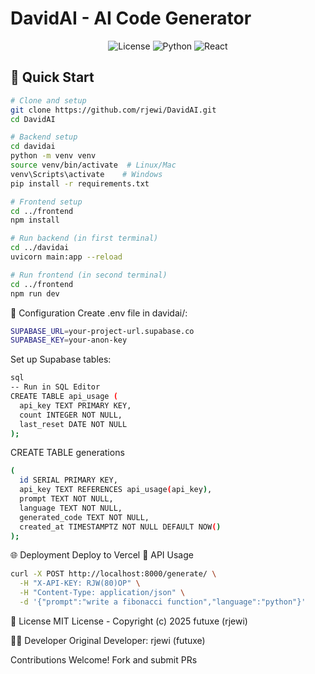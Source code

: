 
# DavidAI - AI Code Generator

<p align="center">
  <img src="https://img.shields.io/badge/License-MIT-green.svg" alt="License">
  <img src="https://img.shields.io/badge/Python-3.9+-blue.svg" alt="Python">
  <img src="https://img.shields.io/badge/React-18+-61DAFB.svg" alt="React">
</p>

## 🚀 Quick Start

```bash
# Clone and setup
git clone https://github.com/rjewi/DavidAI.git
cd DavidAI

# Backend setup
cd davidai
python -m venv venv
source venv/bin/activate  # Linux/Mac
venv\Scripts\activate    # Windows
pip install -r requirements.txt

# Frontend setup
cd ../frontend
npm install

# Run backend (in first terminal)
cd ../davidai
uvicorn main:app --reload

# Run frontend (in second terminal)
cd ../frontend
npm run dev
```
🔧 Configuration
Create .env file in davidai/:

```bash
SUPABASE_URL=your-project-url.supabase.co
SUPABASE_KEY=your-anon-key
```
Set up Supabase tables:
```bash
sql
-- Run in SQL Editor
CREATE TABLE api_usage (
  api_key TEXT PRIMARY KEY,
  count INTEGER NOT NULL,
  last_reset DATE NOT NULL
);
```
CREATE TABLE generations 
```bash
(
  id SERIAL PRIMARY KEY,
  api_key TEXT REFERENCES api_usage(api_key),
  prompt TEXT NOT NULL,
  language TEXT NOT NULL,
  generated_code TEXT NOT NULL,
  created_at TIMESTAMPTZ NOT NULL DEFAULT NOW()
);
```
🌐 Deployment
Deploy to Vercel
📖 API Usage
```bash
curl -X POST http://localhost:8000/generate/ \
  -H "X-API-KEY: RJW(80)OP" \
  -H "Content-Type: application/json" \
  -d '{"prompt":"write a fibonacci function","language":"python"}'
```
📜 License
MIT License - Copyright (c) 2025 futuxe (rjewi)

👨‍💻 Developer
Original Developer: rjewi (futuxe)

Contributions Welcome! Fork and submit PRs
